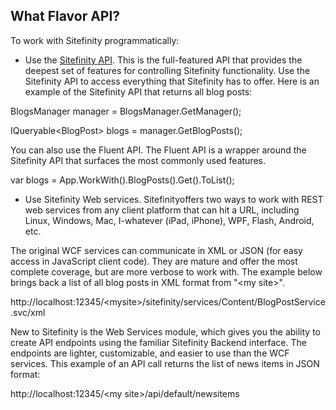 What Flavor API?
----------------

To work with Sitefinity programmatically:

-   Use the [Sitefinity API](#using-the-sitefinity-api). This is the full-featured API that provides the deepest set of features for controlling Sitefinity functionality. Use the Sitefinity API to access everything that Sitefinity has to offer. Here is an example of the Sitefinity API that returns all blog posts:

BlogsManager manager = BlogsManager.GetManager();

IQueryable\<BlogPost\> blogs = manager.GetBlogPosts();

You can also use the Fluent API. The Fluent API is a wrapper around the
Sitefinity API that surfaces the most commonly used features.

var blogs = App.WorkWith().BlogPosts().Get().ToList();

-   Use Sitefinity Web services. Sitefinityoffers two ways to work with REST web services from any client platform that can hit a URL, including Linux, Windows, Mac, I-whatever (iPad, iPhone), WPF, Flash, Android, etc.

 The original WCF services can communicate in XML or JSON (for easy access in JavaScript client code). They are mature and offer the most complete coverage, but are more verbose to work with. The example below brings back a list of all blog posts in XML format from \"\<my site\>\".

http://localhost:12345/\<mysite\>/sitefinity/services/Content/BlogPostService.svc/xml

New to Sitefinity is the Web Services module, which gives you the ability to create API endpoints using the familiar Sitefinity Backend interface. The endpoints are lighter, customizable, and easier to use than the WCF services. This example of an API call returns the list of news items in JSON format:

http://localhost:12345/\<my site\>/api/default/newsitems